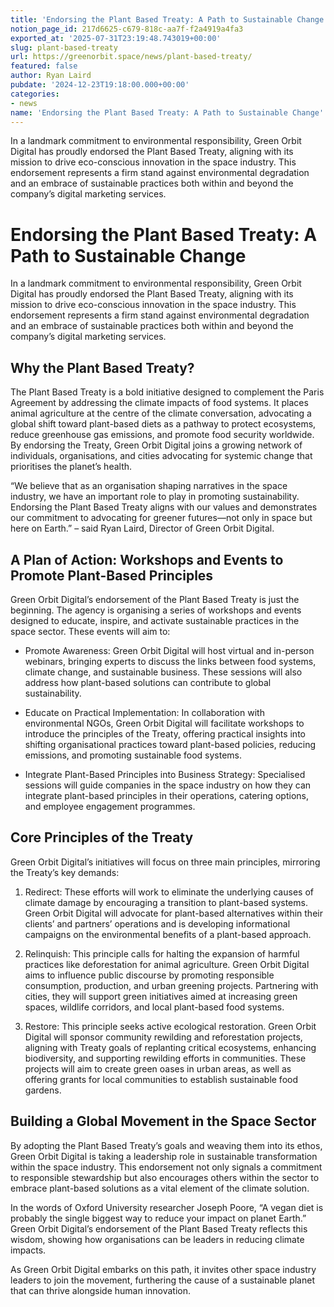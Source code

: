 ```yaml
---
title: 'Endorsing the Plant Based Treaty: A Path to Sustainable Change'
notion_page_id: 217d6625-c679-818c-aa7f-f2a4919a4fa3
exported_at: '2025-07-31T23:19:48.743019+00:00'
slug: plant-based-treaty
url: https://greenorbit.space/news/plant-based-treaty/
featured: false
author: Ryan Laird
pubdate: '2024-12-23T19:18:00.000+00:00'
categories:
- news
name: 'Endorsing the Plant Based Treaty: A Path to Sustainable Change'
---
```


In a landmark commitment to environmental responsibility, Green Orbit Digital has proudly endorsed the Plant Based Treaty, aligning with its mission to drive eco-conscious innovation in the space industry. This endorsement represents a firm stand against environmental degradation and an embrace of sustainable practices both within and beyond the company’s digital marketing services.

# Endorsing the Plant Based Treaty: A Path to Sustainable Change

In a landmark commitment to environmental responsibility, Green Orbit Digital has proudly endorsed the Plant Based Treaty, aligning with its mission to drive eco-conscious innovation in the space industry. This endorsement represents a firm stand against environmental degradation and an embrace of sustainable practices both within and beyond the company’s digital marketing services.

## Why the Plant Based Treaty?

The Plant Based Treaty is a bold initiative designed to complement the Paris Agreement by addressing the climate impacts of food systems. It places animal agriculture at the centre of the climate conversation, advocating a global shift toward plant-based diets as a pathway to protect ecosystems, reduce greenhouse gas emissions, and promote food security worldwide. By endorsing the Treaty, Green Orbit Digital joins a growing network of individuals, organisations, and cities advocating for systemic change that prioritises the planet’s health.

> 
“We believe that as an organisation shaping narratives in the space industry, we have an important role to play in promoting sustainability. Endorsing the Plant Based Treaty aligns with our values and demonstrates our commitment to advocating for greener futures—not only in space but here on Earth.” – said Ryan Laird, Director of Green Orbit Digital.


## A Plan of Action: Workshops and Events to Promote Plant-Based Principles

Green Orbit Digital’s endorsement of the Plant Based Treaty is just the beginning. The agency is organising a series of workshops and events designed to educate, inspire, and activate sustainable practices in the space sector. These events will aim to:

- Promote Awareness: Green Orbit Digital will host virtual and in-person webinars, bringing experts to discuss the links between food systems, climate change, and sustainable business. These sessions will also address how plant-based solutions can contribute to global sustainability.

- Educate on Practical Implementation: In collaboration with environmental NGOs, Green Orbit Digital will facilitate workshops to introduce the principles of the Treaty, offering practical insights into shifting organisational practices toward plant-based policies, reducing emissions, and promoting sustainable food systems.

- Integrate Plant-Based Principles into Business Strategy: Specialised sessions will guide companies in the space industry on how they can integrate plant-based principles in their operations, catering options, and employee engagement programmes.

## Core Principles of the Treaty

Green Orbit Digital’s initiatives will focus on three main principles, mirroring the Treaty’s key demands:

1. Redirect: These efforts will work to eliminate the underlying causes of climate damage by encouraging a transition to plant-based systems. Green Orbit Digital will advocate for plant-based alternatives within their clients’ and partners’ operations and is developing informational campaigns on the environmental benefits of a plant-based approach.

1. Relinquish: This principle calls for halting the expansion of harmful practices like deforestation for animal agriculture. Green Orbit Digital aims to influence public discourse by promoting responsible consumption, production, and urban greening projects. Partnering with cities, they will support green initiatives aimed at increasing green spaces, wildlife corridors, and local plant-based food systems.

1. Restore: This principle seeks active ecological restoration. Green Orbit Digital will sponsor community rewilding and reforestation projects, aligning with Treaty goals of replanting critical ecosystems, enhancing biodiversity, and supporting rewilding efforts in communities. These projects will aim to create green oases in urban areas, as well as offering grants for local communities to establish sustainable food gardens.

## Building a Global Movement in the Space Sector

By adopting the Plant Based Treaty’s goals and weaving them into its ethos, Green Orbit Digital is taking a leadership role in sustainable transformation within the space industry. This endorsement not only signals a commitment to responsible stewardship but also encourages others within the sector to embrace plant-based solutions as a vital element of the climate solution.

In the words of Oxford University researcher Joseph Poore, “A vegan diet is probably the single biggest way to reduce your impact on planet Earth.” Green Orbit Digital’s endorsement of the Plant Based Treaty reflects this wisdom, showing how organisations can be leaders in reducing climate impacts.

As Green Orbit Digital embarks on this path, it invites other space industry leaders to join the movement, furthering the cause of a sustainable planet that can thrive alongside human innovation.